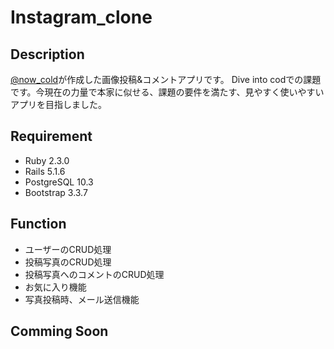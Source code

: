 Instagram_clone
========

## Description
[@now_cold](https://twitter.com/now_cold?lang=ja)が作成した画像投稿&コメントアプリです。
Dive into codでの課題です。今現在の力量で本家に似せる、課題の要件を満たす、見やすく使いやすいアプリを目指しました。

## Requirement
- Ruby 2.3.0
- Rails 5.1.6
- PostgreSQL 10.3
- Bootstrap 3.3.7

## Function
- ユーザーのCRUD処理
- 投稿写真のCRUD処理
- 投稿写真へのコメントのCRUD処理
- お気に入り機能
- 写真投稿時、メール送信機能

## Comming Soon

